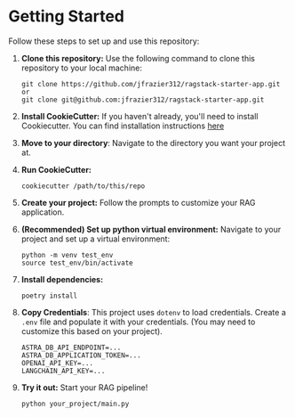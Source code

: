 # Getting Started

Follow these steps to set up and use this repository:

1. **Clone this repository:** Use the following command to clone this repository to your local machine:

   ```shell
   git clone https://github.com/jfrazier312/ragstack-starter-app.git
   or
   git clone git@github.com:jfrazier312/ragstack-starter-app.git
   ```

2. **Install CookieCutter:** If you haven't already, you'll need to install Cookiecutter. You can find installation instructions [here](https://cookiecutter.readthedocs.io/en/stable/README.html#installation)
3. **Move to your directory**: Navigate to the directory you want your project at.
4. **Run CookieCutter:** 
   ```shell
   cookiecutter /path/to/this/repo
   ```
5. **Create your project:** Follow the prompts to customize your RAG application.
6. **(Recommended) Set up python virtual environment:** Navigate to your project and set up a virtual environment:
   ```shell
   python -m venv test_env
   source test_env/bin/activate
   ```
7. **Install dependencies:**
   ```
   poetry install
   ```
8. **Copy Credentials**: This project uses `dotenv` to load credentials. Create a `.env` file and populate it with your credentials. (You may need to customize this based on your project).
   ```shell
   ASTRA_DB_API_ENDPOINT=...
   ASTRA_DB_APPLICATION_TOKEN=...
   OPENAI_API_KEY=...
   LANGCHAIN_API_KEY=...
   ```
9. **Try it out:** Start your RAG pipeline!
   ```shell
   python your_project/main.py
   ```
